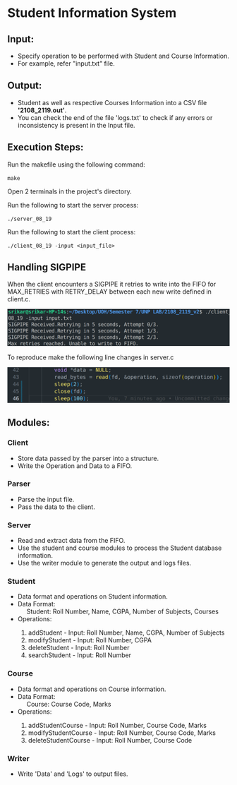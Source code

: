 # Student Information System

## Input:

<ul>
    <li>Specify operation to be performed with Student and Course Information.</li>
    <li>For example, refer "input.txt" file.</li>
</ul>

## Output:

<ul>
    <li>Student as well as respective Courses Information into a CSV file <strong>'2108_2119.out'</strong>.</li>
    <li>You can check the end of the file 'logs.txt' to check if any errors or inconsistency is present in the Input file.</li>
</ul>

## Execution Steps:

Run the makefile using the following command:
```
make
```

Open 2 terminals in the project's directory.

Run the following to start the server process:
```
./server_08_19
```

Run the following to start the client process:
```
./client_08_19 -input <input_file>
```

## Handling SIGPIPE

When the client encounters a SIGPIPE it retries to write into the FIFO for MAX_RETRIES with RETRY_DELAY between each new write defined in client.c.


![Image](images/1.png)

To reproduce make the following line changes in server.c

![Image](images/2.png)


## Modules:

### Client

<ul>
    <li>Store data passed by the parser into a structure.</li>
    <li>Write the Operation and Data to a FIFO.</li>
</ul>

### Parser

<ul>
    <li>Parse the input file.</li>
    <li>Pass the data to the client.</li>
</ul>

### Server

<ul>
    <li>Read and extract data from the FIFO.</li>
    <li>Use the student and course modules to process the Student database information.</li>
    <li>Use the writer module to generate the output and logs files.</li>
</ul>

### Student

<ul>
    <li>Data format and operations on Student information.</li>
    <li>Data Format: <br>&nbsp;&nbsp;&nbsp;&nbsp;&nbsp;Student: Roll Number, Name, CGPA, Number of Subjects, Courses</li>
    <li>Operations:</li>
    <ol>
        <li>addStudent - Input: Roll Number, Name, CGPA, Number of Subjects</li>
        <li>modifyStudent - Input: Roll Number, CGPA</li>
        <li>deleteStudent - Input: Roll Number</li>
        <li>searchStudent - Input: Roll Number</li>
    </ol>
</ul>

### Course

<ul>
    <li>Data format and operations on Course information.</li>
    <li>Data Format: <br>&nbsp;&nbsp;&nbsp;&nbsp;&nbsp;Course: Course Code, Marks</li>
    <li>Operations:</li>
    <ol>
        <li>addStudentCourse - Input: Roll Number, Course Code, Marks</li>
        <li>modifyStudentCourse - Input: Roll Number, Course Code, Marks</li>
        <li>deleteStudentCourse - Input: Roll Number, Course Code</li>
    </ol>
</ul>

### Writer

<ul>
    <li>Write 'Data' and 'Logs' to output files.</li>
</ul>
